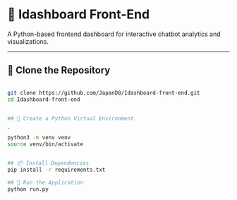 # 🧠 Idashboard Front-End

A Python-based frontend dashboard for interactive chatbot analytics and visualizations.

---
## 📁 Clone the Repository

```bash

git clone https://github.com/JapanD8/Idashboard-front-end.git
cd Idashboard-front-end


## 🐍 Create a Python Virtual Environment

`
python3 -m venv venv
source venv/bin/activate


## 📦 Install Dependencies
pip install -r requirements.txt

## 🚀 Run the Application
python run.py
